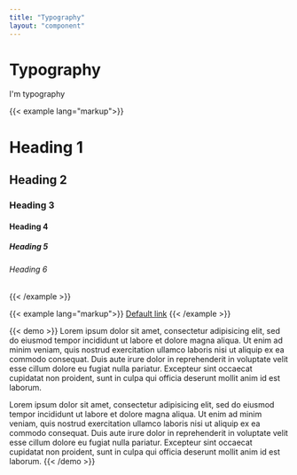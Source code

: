 ```yaml
---
title: "Typography"
layout: "component"
---
```


# Typography

I'm typography

{{< example lang="markup">}}
<h1 class="text--h1">Heading 1</h1>
<h2 class="text--h2">Heading 2</h2>
<h3 class="text--h3">Heading 3</h3>
<h4 class="text--h4">Heading 4</h4>
<h5 class="text--h5">Heading 5</h5>
<h6 class="text--h6">Heading 6</h6>
{{< /example >}}


{{< example lang="markup">}}
<a href="#" class="link">Default link</a>
{{< /example >}}

{{< demo >}}
Lorem ipsum dolor sit amet, consectetur adipisicing elit, sed do eiusmod tempor incididunt ut labore et dolore magna aliqua. Ut enim ad minim veniam, quis nostrud exercitation ullamco laboris nisi ut aliquip ex ea commodo consequat. Duis aute irure dolor in reprehenderit in voluptate velit esse cillum dolore eu fugiat nulla pariatur. Excepteur sint occaecat cupidatat non proident, sunt in culpa qui officia deserunt mollit anim id est laborum.

Lorem ipsum dolor sit amet, consectetur adipisicing elit, sed do eiusmod tempor incididunt ut labore et dolore magna aliqua. Ut enim ad minim veniam, quis nostrud exercitation ullamco laboris nisi ut aliquip ex ea commodo consequat. Duis aute irure dolor in reprehenderit in voluptate velit esse cillum dolore eu fugiat nulla pariatur. Excepteur sint occaecat cupidatat non proident, sunt in culpa qui officia deserunt mollit anim id est laborum.
{{< /demo >}}

